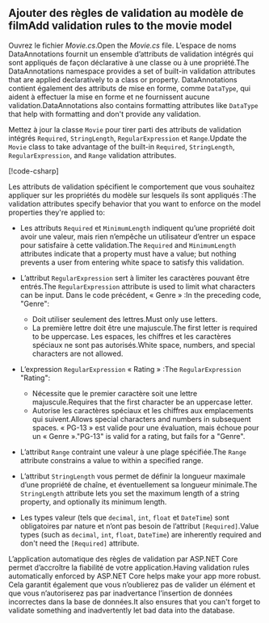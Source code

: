 
## <a name="add-validation-rules-to-the-movie-model"></a><span data-ttu-id="260ac-101">Ajouter des règles de validation au modèle de film</span><span class="sxs-lookup"><span data-stu-id="260ac-101">Add validation rules to the movie model</span></span>

<span data-ttu-id="260ac-102">Ouvrez le fichier *Movie.cs*.</span><span class="sxs-lookup"><span data-stu-id="260ac-102">Open the *Movie.cs* file.</span></span> <span data-ttu-id="260ac-103">L’espace de noms DataAnnotations fournit un ensemble d’attributs de validation intégrés qui sont appliqués de façon déclarative à une classe ou à une propriété.</span><span class="sxs-lookup"><span data-stu-id="260ac-103">The DataAnnotations namespace provides a set of built-in validation attributes that are applied declaratively to a class or property.</span></span> <span data-ttu-id="260ac-104">DataAnnotations contient également des attributs de mise en forme, comme `DataType`, qui aident à effectuer la mise en forme et ne fournissent aucune validation.</span><span class="sxs-lookup"><span data-stu-id="260ac-104">DataAnnotations also contains formatting attributes like `DataType` that help with formatting and don't provide any validation.</span></span>

<span data-ttu-id="260ac-105">Mettez à jour la classe `Movie` pour tirer parti des attributs de validation intégrés `Required`, `StringLength`, `RegularExpression` et `Range`.</span><span class="sxs-lookup"><span data-stu-id="260ac-105">Update the `Movie` class to take advantage of the built-in `Required`, `StringLength`, `RegularExpression`, and `Range` validation attributes.</span></span>

[!code-csharp[](~/tutorials/first-mvc-app/start-mvc//sample/MvcMovie22/Models/MovieDateRatingDA.cs?name=snippet1)]

<span data-ttu-id="260ac-106">Les attributs de validation spécifient le comportement que vous souhaitez appliquer sur les propriétés du modèle sur lesquels ils sont appliqués :</span><span class="sxs-lookup"><span data-stu-id="260ac-106">The validation attributes specify behavior that you want to enforce on the model properties they're applied to:</span></span>

* <span data-ttu-id="260ac-107">Les attributs `Required` et `MinimumLength` indiquent qu’une propriété doit avoir une valeur, mais rien n’empêche un utilisateur d’entrer un espace pour satisfaire à cette validation.</span><span class="sxs-lookup"><span data-stu-id="260ac-107">The `Required` and `MinimumLength` attributes indicate that a property must have a value; but nothing prevents a user from entering white space to satisfy this validation.</span></span>
* <span data-ttu-id="260ac-108">L’attribut `RegularExpression` sert à limiter les caractères pouvant être entrés.</span><span class="sxs-lookup"><span data-stu-id="260ac-108">The `RegularExpression` attribute is used to limit what characters can be input.</span></span> <span data-ttu-id="260ac-109">Dans le code précédent, « Genre » :</span><span class="sxs-lookup"><span data-stu-id="260ac-109">In the preceding code, "Genre":</span></span>

  * <span data-ttu-id="260ac-110">Doit utiliser seulement des lettres.</span><span class="sxs-lookup"><span data-stu-id="260ac-110">Must only use letters.</span></span>
  * <span data-ttu-id="260ac-111">La première lettre doit être une majuscule.</span><span class="sxs-lookup"><span data-stu-id="260ac-111">The first letter is required to be uppercase.</span></span> <span data-ttu-id="260ac-112">Les espaces, les chiffres et les caractères spéciaux ne sont pas autorisés.</span><span class="sxs-lookup"><span data-stu-id="260ac-112">White space, numbers, and special characters are not allowed.</span></span>

* <span data-ttu-id="260ac-113">L’expression `RegularExpression` « Rating » :</span><span class="sxs-lookup"><span data-stu-id="260ac-113">The `RegularExpression` "Rating":</span></span>

  * <span data-ttu-id="260ac-114">Nécessite que le premier caractère soit une lettre majuscule.</span><span class="sxs-lookup"><span data-stu-id="260ac-114">Requires that the first character be an uppercase letter.</span></span>
  * <span data-ttu-id="260ac-115">Autorise les caractères spéciaux et les chiffres aux emplacements qui suivent.</span><span class="sxs-lookup"><span data-stu-id="260ac-115">Allows special characters and numbers in  subsequent spaces.</span></span> <span data-ttu-id="260ac-116">« PG-13 » est valide pour une évaluation, mais échoue pour un « Genre ».</span><span class="sxs-lookup"><span data-stu-id="260ac-116">"PG-13" is valid for a rating, but fails for a "Genre".</span></span>

* <span data-ttu-id="260ac-117">L’attribut `Range` contraint une valeur à une plage spécifiée.</span><span class="sxs-lookup"><span data-stu-id="260ac-117">The `Range` attribute constrains a value to within a specified range.</span></span>
* <span data-ttu-id="260ac-118">L’attribut `StringLength` vous permet de définir la longueur maximale d’une propriété de chaîne, et éventuellement sa longueur minimale.</span><span class="sxs-lookup"><span data-stu-id="260ac-118">The `StringLength` attribute lets you set the maximum length of a string property, and optionally its minimum length.</span></span>
* <span data-ttu-id="260ac-119">Les types valeur (tels que `decimal`, `int`, `float` et `DateTime`) sont obligatoires par nature et n’ont pas besoin de l’attribut `[Required]`.</span><span class="sxs-lookup"><span data-stu-id="260ac-119">Value types (such as `decimal`, `int`, `float`, `DateTime`) are inherently required and don't need the `[Required]` attribute.</span></span>

<span data-ttu-id="260ac-120">L’application automatique des règles de validation par ASP.NET Core permet d’accroître la fiabilité de votre application.</span><span class="sxs-lookup"><span data-stu-id="260ac-120">Having validation rules automatically enforced by ASP.NET Core helps make your app more robust.</span></span> <span data-ttu-id="260ac-121">Cela garantit également que vous n’oublierez pas de valider un élément et que vous n’autoriserez pas par inadvertance l’insertion de données incorrectes dans la base de données.</span><span class="sxs-lookup"><span data-stu-id="260ac-121">It also ensures that you can't forget to validate something and inadvertently let bad data into the database.</span></span>
